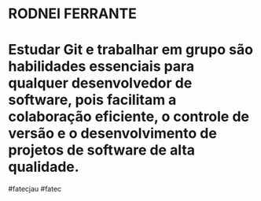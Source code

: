 # RODNEI FERRANTE
# Estudar Git e trabalhar em grupo são habilidades essenciais para qualquer desenvolvedor de software, pois facilitam a  colaboração eficiente, o controle de versão e o desenvolvimento de projetos de software de alta qualidade.

#fatecjau
#fatec
